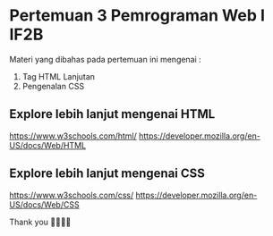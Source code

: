 # Pertemuan 3 Pemrograman Web I IF2B

Materi yang dibahas pada pertemuan ini mengenai :

1. Tag HTML Lanjutan
2. Pengenalan CSS

## Explore lebih lanjut mengenai HTML

https://www.w3schools.com/html/
https://developer.mozilla.org/en-US/docs/Web/HTML

## Explore lebih lanjut mengenai CSS

https://www.w3schools.com/css/
https://developer.mozilla.org/en-US/docs/Web/CSS

Thank you 👨🏻‍💻✨
